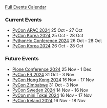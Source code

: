 [Full Events Calendar](https://www.python.org/events/python-events)

### Current Events
* [PyCon APAC 2024](https://pycon.id/) 25 Oct - 27 Oct
* [PyCon Korea 2024](https://2024.pycon.kr/) 25 Oct - 28 Oct
* [PythonHo Conference 2024](https://2024.pythonho.com/) 26 Oct - 28 Oct
* [PyCon Korea 2024](https://2024.pycon.kr/) 26 Oct - 28 Oct

### Future Events
* [Plone Conference 2024](https://2024.ploneconf.org/en) 25 Nov - 1 Dec
* [PyCon FR 2024](https://pycon.fr/2024/) 31 Oct - 3 Nov
* [PyCon Hong Kong 2024](https://pycon.hk/2024) 16 Nov - 17 Nov
* [PyCon Zimbabwe](https://zw.pycon.org/) 31 Oct - 3 Nov
* [PyCon Sweden 2024](https://www.pycon.se/) 14 Nov - 16 Nov
* [PyCon mini Tokai 2024](https://tokai.pycon.jp/2024/) 16 Nov - 17 Nov
* [PyCon Ireland 2024](https://python.ie/pycon-2024/) 16 Nov - 18 Nov
